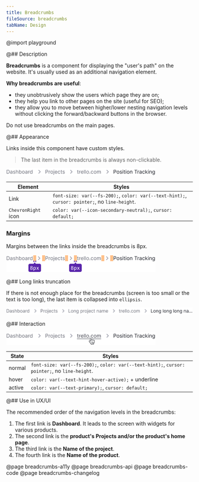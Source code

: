 ```yaml
---
title: Breadcrumbs
fileSource: breadcrumbs
tabName: Design
---
```


@import playground

@## Description

**Breadcrumbs** is a component for displaying the "user's path" on the website. It's usually used as an additional navigation element.

**Why breadcrumbs are useful**:

- they unobtrusively show the users which page they are on;
- they help you link to other pages on the site (useful for SEO);
- they allow you to move between higher/lower nesting navigation levels without clicking the forward/backward buttons in the browser.

Do not use breadcrumbs on the main pages.

@## Appearance

Links inside this component have custom styles.

> The last item in the breadcrumbs is always non-clickable.

![breadcrumbs style](static/breadcrumbs.png)

| Element             | Styles                                                                              |
| ------------------- | ----------------------------------------------------------------------------------- |
| Link                | `font-size: var(--fs-200);`, `color: var(--text-hint);`, `cursor: pointer;`, no `line-height`. |
| `ChevronRight` icon | `color: var(--icon-secondary-neutral);`, `cursor: default;`                              |

### Margins

Margins between the links inside the breadcrumbs is 8px.

![breadcrumbs margins](static/margins.png)

@## Long links truncation

If there is not enough place for the breadcrumbs (screen is too small or the text is too long), the last item is collapsed into `ellipsis`.

![breadcrumbs ellipsis](static/ellipsis.png)

@## Interaction

![breadcrumbs hover](static/hover.png)

| State  | Styles                                                                                    |
| ------ | ----------------------------------------------------------------------------------------- |
| normal | `font-size: var(--fs-200);`, `color: var(--text-hint);`, `cursor: pointer;`, no `line-height`. |
| hover  | `color: var(--text-hint-hover-active);` + underline                                       |
| active | `color: var(--text-primary);`, `cursor: default;`                                         |

@## Use in UX/UI

The recommended order of the navigation levels in the breadcrumbs:

1. The first link is **Dashboard**. It leads to the screen with widgets for various products.
2. The second link is the **product's Projects and/or the product's home page**.
3. The third link is the **Name of the project**.
4. The fourth link is the **Name of the product**.

@page breadcrumbs-a11y
@page breadcrumbs-api
@page breadcrumbs-code
@page breadcrumbs-changelog
